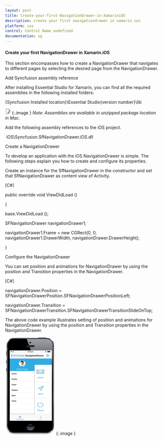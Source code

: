 ```yaml
---
layout: post
title: Create-your-first-NavigationDrawer-in-XamariniOS
description: create your first navigationdrawer in xamarin.ios
platform: ios
control: Control Name undefined
documentation: ug
---
```


#### Create your first NavigationDrawer in Xamarin.iOS

This section encompasses how to create a NavigationDrawer that navigates to different pages by selecting the desired page from the NavigationDrawer.  

Add Syncfusion assembly reference

After installing Essential Studio for Xamarin, you can find all the required assemblies in the following installed folders:

{Syncfusion Installed location}\Essential Studio\{version number}\lib



![](Create-your-first-NavigationDrawer-in-XamariniOS_images/Create-your-first-NavigationDrawer-in-XamariniOS_img1.jpeg)
{:.image }
_Note: Assemblies are available in unzipped package location in Mac._

Add the following assembly references to the iOS project.

 iOS\Syncfusion.SfNavigationDrawer.iOS.dll



Create a NavigationDrawer

To develop an application with the iOS NavigationDrawer is simple. The following steps explain you how to create and configure its properties.

Create an instance for the SfNavigationDrawer in the constructor and set that SfNavigationDrawer as content view of Activity. 

[C#]

public override void ViewDidLoad ()

{

  base.ViewDidLoad ();

SFNavigationDrawer navigationDrawer1;

navigationDrawer1.Frame = new CGRect(0, 0, navigationDrawer1.DrawerWidth, navigationDrawer.DrawerHeight);

}

Configure the NavigationDrawer

You can set position and animations for NavigationDrawer by using the position and Transition properties in the NavigationDrawer. 

[C#]

navigationDrawer.Position = SFNavigationDrawerPosition.SFNavigationDrawerPositionLeft;

navigationDrawer.Transition = SFNavigationDrawerTransition.SFNavigationDrawerTransitionSlideOnTop;

The above code example illustrates setting of position and animations for NavigationDrawer by using the position and Transition properties in the NavigationDrawer.

![C:/Users/nijamudeensulaiman/Desktop/slidedrawer.png](Create-your-first-NavigationDrawer-in-XamariniOS_images/Create-your-first-NavigationDrawer-in-XamariniOS_img2.png)
{:.image }


